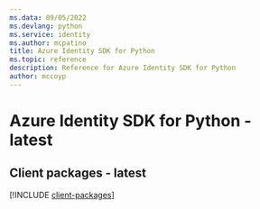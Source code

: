 ```yaml
---
ms.data: 09/05/2022
ms.devlang: python
ms.service: identity
ms.author: mcpatino
title: Azure Identity SDK for Python
ms.topic: reference
description: Reference for Azure Identity SDK for Python
author: mccoyp
---
```

# Azure Identity SDK for Python - latest

## Client packages - latest
[!INCLUDE [client-packages](identity-client-index.md)]